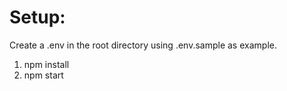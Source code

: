 # Setup:

Create a .env in the root directory using .env.sample as example.

1. npm install
2. npm start
